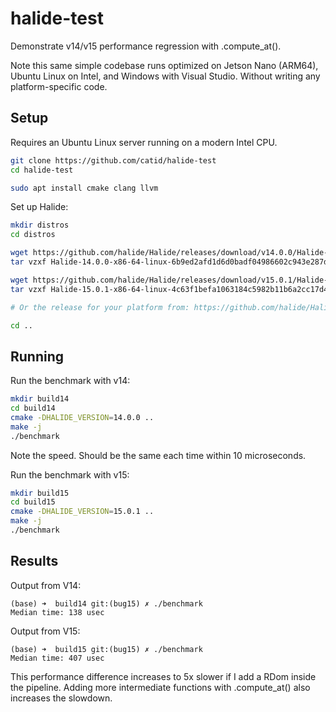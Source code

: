 # halide-test
Demonstrate v14/v15 performance regression with .compute_at().

Note this same simple codebase runs optimized on Jetson Nano (ARM64), Ubuntu Linux on Intel, and Windows with Visual Studio. Without writing any platform-specific code.


## Setup

Requires an Ubuntu Linux server running on a modern Intel CPU.

```bash
git clone https://github.com/catid/halide-test
cd halide-test

sudo apt install cmake clang llvm
```

Set up Halide:

```bash
mkdir distros
cd distros

wget https://github.com/halide/Halide/releases/download/v14.0.0/Halide-14.0.0-x86-64-linux-6b9ed2afd1d6d0badf04986602c943e287d44e46.tar.gz
tar vzxf Halide-14.0.0-x86-64-linux-6b9ed2afd1d6d0badf04986602c943e287d44e46.tar.gz

wget https://github.com/halide/Halide/releases/download/v15.0.1/Halide-15.0.1-x86-64-linux-4c63f1befa1063184c5982b11b6a2cc17d4e5815.tar.gz
tar vzxf Halide-15.0.1-x86-64-linux-4c63f1befa1063184c5982b11b6a2cc17d4e5815.tar.gz

# Or the release for your platform from: https://github.com/halide/Halide/releases/

cd ..
```

## Running

Run the benchmark with v14:

```bash
mkdir build14
cd build14
cmake -DHALIDE_VERSION=14.0.0 ..
make -j
./benchmark
```

Note the speed.  Should be the same each time within 10 microseconds.

Run the benchmark with v15:

```bash
mkdir build15
cd build15
cmake -DHALIDE_VERSION=15.0.1 ..
make -j
./benchmark
```

## Results

Output from V14:

```
(base) ➜  build14 git:(bug15) ✗ ./benchmark
Median time: 138 usec
```

Output from V15:

```
(base) ➜  build15 git:(bug15) ✗ ./benchmark
Median time: 407 usec
```

This performance difference increases to 5x slower if I add a RDom inside the pipeline.
Adding more intermediate functions with .compute_at() also increases the slowdown.
